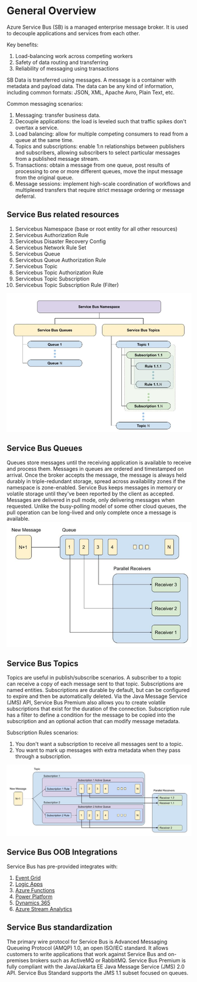 # General Overview

Azure Service Bus (SB) is a managed enterprise message broker. 
It is used to decouple applications and services from each other.

Key benefits:
1. Load-balancing work across competing workers
2. Safety of data routing and transferring
3. Reliability of messaging using transactions

SB Data is transferred using messages. 
A message is a container with metadata and payload data. 
The data can be any kind of information, including common formats: JSON, XML, Apache Avro, Plain Text, etc.

Common messaging scenarios:
1. Messaging: transfer business data.
2. Decouple applications: the load is leveled such that traffic spikes don't overtax a service.
3. Load balancing: allow for multiple competing consumers to read from a queue at the same time.
4. Topics and subscriptions: enable 1:n relationships between publishers and subscribers, allowing subscribers to select particular messages from a published message stream.
5. Transactions: obtain a message from one queue, post results of processing to one or more different queues, move the input message from the original queue.
6. Message sessions: implement high-scale coordination of workflows and multiplexed transfers that require strict message ordering or message deferral.

## Service Bus related resources

1. Servicebus Namespace (base or root entity for all other resources)
2. Servicebus Authorization Rule
3. Servicebus Disaster Recovery Config
4. Servicebus Network Rule Set
5. Servicebus Queue
6. Servicebus Queue Authorization Rule
7. Servicebus Topic
8. Servicebus Topic Authorization Rule
9. Servicebus Topic Subscription
10. Servicebus Topic Subscription Rule (Filter)

![SB.jpg](assets/sb_all.jpg)

## Service Bus Queues

Queues store messages until the receiving application is available to receive and process them.
Messages in queues are ordered and timestamped on arrival. Once the broker accepts the message, the message is always held durably in triple-redundant storage, spread across availability zones if the namespace is zone-enabled. Service Bus keeps messages in memory or volatile storage until they've been reported by the client as accepted.
Messages are delivered in pull mode, only delivering messages when requested. Unlike the busy-polling model of some other cloud queues, the pull operation can be long-lived and only complete once a message is available.
![SB.jpg](assets/sb_q.jpg)

## Service Bus Topics

Topics are useful in publish/subscribe scenarios.
A subscriber to a topic can receive a copy of each message sent to that topic.
Subscriptions are named entities.
Subscriptions are durable by default, but can be configured to expire and then be automatically deleted.
Via the Java Message Service (JMS) API, Service Bus Premium also allows you to create volatile subscriptions that exist for the duration of the connection.
Subscription rule has a filter to define a condition for the message to be copied into the subscription and an optional action that can modify message metadata.

Subscription Rules scenarios:
1. You don't want a subscription to receive all messages sent to a topic.
2. You want to mark up messages with extra metadata when they pass through a subscription.

![SB.jpg](assets/sb_topic.jpg)

## Service Bus OOB Integrations
Service Bus has pre-provided integrates with:
1. [Event Grid](https://learn.microsoft.com/en-us/azure/service-bus-messaging/service-bus-to-event-grid-integration-example)
2. [Logic Apps](https://learn.microsoft.com/en-us/azure/connectors/connectors-create-api-servicebus?tabs=consumption)
3. [Azure Functions](https://learn.microsoft.com/en-us/azure/azure-functions/functions-bindings-service-bus?pivots=programming-language-javascript&tabs=in-process%2Cextensionv5%2Cextensionv3)
4. [Power Platform](https://learn.microsoft.com/en-us/azure/connectors/connectors-create-api-servicebus?tabs=consumption)
5. [Dynamics 365](https://learn.microsoft.com/en-us/dynamics365/fin-ops-core/dev-itpro/business-events/how-to/how-to-servicebus)
6. [Azure Stream Analytics](https://learn.microsoft.com/en-us/azure/stream-analytics/stream-analytics-define-outputs)

## Service Bus standardization 
The primary wire protocol for Service Bus is Advanced Messaging Queueing Protocol (AMQP) 1.0, an open ISO/IEC standard. 
It allows customers to write applications that work against Service Bus and on-premises brokers such as ActiveMQ or RabbitMQ.
Service Bus Premium is fully compliant with the Java/Jakarta EE Java Message Service (JMS) 2.0 API. 
Service Bus Standard supports the JMS 1.1 subset focused on queues.
